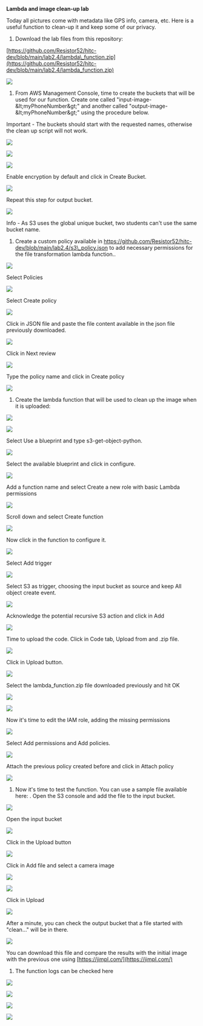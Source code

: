 **Lambda and image clean-up lab**

Today all pictures come with metadata like GPS info, camera, etc. Here is a useful function to clean-up it and keep some of our privacy.

1. Download the lab files from this repository:

[https://github.com/Resistor52/hitc-dev/blob/main/lab2.4/lambda\_function.zip](https://github.com/Resistor52/hitc-dev/blob/main/lab2.4/lambda_function.zip)

![](RackMultipart20220526-1-grk0zj_html_7539338d586585b7.png)

1. From AWS Management Console, time to create the buckets that will be used for our function. Create one called &quot;input-image-\&lt;myPhoneNumber\&gt;&quot; and another called &quot;output-image-\&lt;myPhoneNumber\&gt;&quot; using the procedure below.

Important - The buckets should start with the requested names, otherwise the clean up script will not work.

![](RackMultipart20220526-1-grk0zj_html_e69672f80632b72d.png)

![](RackMultipart20220526-1-grk0zj_html_9e64bcfc687b353b.png)

![](RackMultipart20220526-1-grk0zj_html_7719d602a23339ed.png)

Enable encryption by default and click in Create Bucket.

![](RackMultipart20220526-1-grk0zj_html_def2a673213210be.png)

Repeat this step for output bucket.

![](RackMultipart20220526-1-grk0zj_html_da12ca72bc24fa2.png)

Info - As S3 uses the global unique bucket, two students can&#39;t use the same bucket name.

1. Create a custom policy available in https://github.com/Resistor52/hitc-dev/blob/main/lab2.4/s3\_policy.json to add necessary permissions for the file transformation lambda function..

![](RackMultipart20220526-1-grk0zj_html_e95ed360cc6f13d3.png)

Select Policies

![](RackMultipart20220526-1-grk0zj_html_bdfc4f3542ce75fd.png)

Select Create policy

![](RackMultipart20220526-1-grk0zj_html_35285f43e1e5765e.png)

Click in JSON file and paste the file content available in the json file previously downloaded.

![](RackMultipart20220526-1-grk0zj_html_1de22d2cc202f500.png)

Click in Next review

![](RackMultipart20220526-1-grk0zj_html_622e87869272da8c.png)

Type the policy name and click in Create policy

![](RackMultipart20220526-1-grk0zj_html_5f1706451e20ebdf.png)

1. Create the lambda function that will be used to clean up the image when it is uploaded:

![](RackMultipart20220526-1-grk0zj_html_49ce555d7813f4e6.png)

![](RackMultipart20220526-1-grk0zj_html_2db4afb5d15d5253.png)

Select Use a blueprint and type s3-get-object-python.

![](RackMultipart20220526-1-grk0zj_html_acb22f72dd82ae87.png)

Select the available blueprint and click in configure.

![](RackMultipart20220526-1-grk0zj_html_e7c44444fd015d8.png)

Add a function name and select Create a new role with basic Lambda permissions

![](RackMultipart20220526-1-grk0zj_html_145b7940cc6bbade.png)

Scroll down and select Create function

![](RackMultipart20220526-1-grk0zj_html_dc6856c671f4401b.png)

Now click in the function to configure it.

![](RackMultipart20220526-1-grk0zj_html_b56f2fd87ca9f81e.png)

Select Add trigger

![](RackMultipart20220526-1-grk0zj_html_2436bd9fb5062145.png)

Select S3 as trigger, choosing the input bucket as source and keep All object create event.

![](RackMultipart20220526-1-grk0zj_html_fad7b6b4bff29e1a.png)

Acknowledge the potential recursive S3 action and click in Add

![](RackMultipart20220526-1-grk0zj_html_a98b487be448d121.png)

Time to upload the code. Click in Code tab, Upload from and .zip file.

![](RackMultipart20220526-1-grk0zj_html_aedb38eca53a3579.png)

Click in Upload button.

![](RackMultipart20220526-1-grk0zj_html_ba98486b734acb6.png)

Select the lambda\_function.zip file downloaded previously and hit OK

![](RackMultipart20220526-1-grk0zj_html_de6fc87503505c3b.png)

![](RackMultipart20220526-1-grk0zj_html_7b722fa45558cfb0.png)

Now it&#39;s time to edit the IAM role, adding the missing permissions

![](RackMultipart20220526-1-grk0zj_html_90a2e0e6ae003801.png)

Select Add permissions and Add policies.

![](RackMultipart20220526-1-grk0zj_html_140fbe948a3ad2f2.png)

Attach the previous policy created before and click in Attach policy

![](RackMultipart20220526-1-grk0zj_html_17dfce3d172dbfc5.png)

1. Now it&#39;s time to test the function. You can use a sample file available here: . Open the S3 console and add the file to the input bucket.

![](RackMultipart20220526-1-grk0zj_html_f0f0f87df3f7217d.png)

Open the input bucket

![](RackMultipart20220526-1-grk0zj_html_7ce07a0196f1c272.png)

Click in the Upload button

![](RackMultipart20220526-1-grk0zj_html_19c57bcf5c17d279.png)

Click in Add file and select a camera image

![](RackMultipart20220526-1-grk0zj_html_d62f5c1d95c117f9.png)

![](RackMultipart20220526-1-grk0zj_html_14e34a4e9a0ce08b.png)

Click in Upload

![](RackMultipart20220526-1-grk0zj_html_bc6c2f5b843c2bad.png)

After a minute, you can check the output bucket that a file started with &quot;clean…&quot; will be in there.

![](RackMultipart20220526-1-grk0zj_html_8d6c18dabea7de2d.png)

You can download this file and compare the results with the initial image with the previous one using [https://jimpl.com/](https://jimpl.com/)

1. The function logs can be checked here

![](RackMultipart20220526-1-grk0zj_html_8f09a009819b92d5.png)

![](RackMultipart20220526-1-grk0zj_html_9904656311056c74.png)

![](RackMultipart20220526-1-grk0zj_html_591f2f8a92d3926d.png)

![](RackMultipart20220526-1-grk0zj_html_2b817b82aa9f0bd.png)
